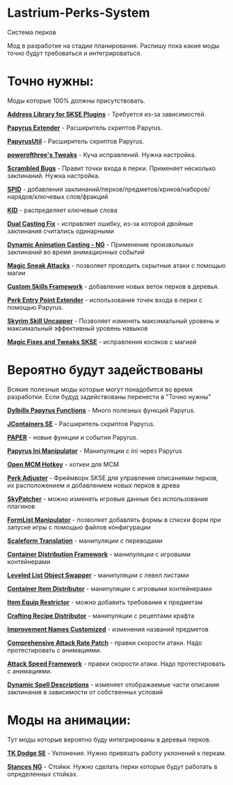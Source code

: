 # Lastrium-Perks-System
Система перков

Мод в разработке на стадии планирования. Распишу пока какие моды точно будут требоваться и интегрироваться. 

# Точно нужны:
Моды которые 100% должны присутствовать.

[**Address Library for SKSE Plugins**](https://www.nexusmods.com/skyrimspecialedition/mods/32444) - Требуется из-за зависимостей.

[**Papyrus Extender**](https://www.nexusmods.com/skyrimspecialedition/mods/22854) - Расширитель скриптов Papyrus.

[**PapyrusUtil**](https://www.nexusmods.com/skyrimspecialedition/mods/13048) - Расширитель скриптов Papyrus.

[**powerofthree's Tweaks**](https://www.nexusmods.com/skyrimspecialedition/mods/51073) - Куча исправлений. Нужна настройка.

[**Scrambled Bugs**](https://www.nexusmods.com/skyrimspecialedition/mods/43532) - Правит точки входа в перки. Применяет несколько заклинаний. Нужна настройка.

[**SPID**](https://www.nexusmods.com/skyrimspecialedition/mods/36869) - добавления заклинаний/перков/предметов/криков/наборов/нарядов/ключевых слов/фракций

[**KID**](https://www.nexusmods.com/skyrimspecialedition/mods/55728) -  распределяет ключевые слова

[**Dual Casting Fix**](https://www.nexusmods.com/skyrimspecialedition/mods/92454) - исправляет ошибку, из-за которой двойные заклинания считались одинарными

[**Dynamic Animation Casting - NG**](https://www.nexusmods.com/skyrimspecialedition/mods/73293) - Применение произвольных заклинаний во время анимационных событий

[**Magic Sneak Attacks**](https://www.nexusmods.com/skyrimspecialedition/mods/67613) - позволяет проводить скрытные атаки с помощью магии

[**Custom Skills Framework**](https://www.nexusmods.com/skyrimspecialedition/mods/41780) - добавление новых веток перков в деревья.

[**Perk Entry Point Extender**](https://www.nexusmods.com/skyrimspecialedition/mods/91192) - использование точек входа в перки с помощью Papyrus.

[**Skyrim Skill Uncapper**](https://www.nexusmods.com/skyrimspecialedition/mods/82558) - Позволяет изменять максимальный уровень и максимальный эффективный уровень навыков

[**Magic Fixes and Tweaks SKSE**](https://www.nexusmods.com/skyrimspecialedition/mods/148647) - исправления косяков с магией

# Вероятно будут задействованы
Всякие полезные моды которые могут понадобится во время разработки. Если будуд задействованы перенести в "Точно нужны"

[**Dylbills Papyrus Functions**](https://www.nexusmods.com/skyrimspecialedition/mods/65410) - Много полезных функций Papyrus.

[**JContainers SE**](https://www.nexusmods.com/skyrimspecialedition/mods/16495) - Расширитель скриптов Papyrus.

[**PAPER**](https://www.nexusmods.com/skyrimspecialedition/mods/73849) - новые функции и события Papyrus.

[**Papyrus Ini Manipulator**](https://www.nexusmods.com/skyrimspecialedition/mods/65634) - Манипуляции с ini через Papyrus

[**Open MCM Hotkey**](https://www.nexusmods.com/skyrimspecialedition/mods/91561) - хоткеи для MCM 

[**Perk Adjuster**](https://www.nexusmods.com/skyrimspecialedition/mods/127999) - Фреймворк SKSE для управления описаниями перков, их расположением и добавлением новых перков в древа

[**SkyPatcher**](https://www.nexusmods.com/skyrimspecialedition/mods/106659) - можно изменять игровые данные без использования плагинов

[**FormList Manipulator**](https://www.nexusmods.com/skyrimspecialedition/mods/74037) - позволяет добавлять формы в списки форм при запуске игры с помощью файлов конфигурации

[**Scaleform Translation**](https://www.nexusmods.com/skyrimspecialedition/mods/111771) - манипуляции с переводами

[**Container Distribution Framework**](https://www.nexusmods.com/skyrimspecialedition/mods/120152) - манипуляции с игровыми контейнерами

[**Leveled List Object Swapper**](https://www.nexusmods.com/skyrimspecialedition/mods/132765) - манипуляции с левел листами

[**Container Item Distributor**](https://www.nexusmods.com/skyrimspecialedition/mods/99486) - манипуляции с игровыми контейнерами

[**Item Equip Restrictor**](https://www.nexusmods.com/skyrimspecialedition/mods/108665) - можно добавить требования к предметам

[**Crafting Recipe Distributor**](https://www.nexusmods.com/skyrimspecialedition/mods/52276) - манипуляции с рецептами крафта

[**Improvement Names Customized**](https://www.nexusmods.com/skyrimspecialedition/mods/59435) - изменения названий предметов

[**Comprehensive Attack Rate Patch**](https://www.nexusmods.com/skyrimspecialedition/mods/89042) - правки скорости атаки. Надо протестировать с анимациями.

[**Attack Speed Framework**](https://www.nexusmods.com/skyrimspecialedition/mods/10741) - правки скорости атаки. Надо протестировать с анимациями.

[**Dynamic Spell Descriptions**](https://www.nexusmods.com/skyrimspecialedition/mods/136026) - изменяет отображаемые части описания заклинания в зависимости от собственных условий

# Моды на анимации:
Тут моды которые вероятно буду интегрированы в деревья перков. 

[**TK Dodge SE**](https://www.nexusmods.com/skyrimspecialedition/mods/15309) - Уклонения. Нужно привязать работу уклонений к перкам. 

[**Stances NG**](https://www.nexusmods.com/skyrimspecialedition/mods/117986) - Стойки. Нужно сделать перки которые будут работать в определенных стойках. 




